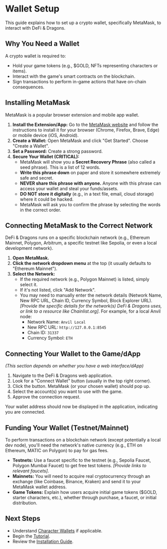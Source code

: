 # Wallet Setup

This guide explains how to set up a crypto wallet, specifically MetaMask, to interact with DeFi & Dragons.

## Why You Need a Wallet

A crypto wallet is required to:

*   Hold your game tokens (e.g., $GOLD, NFTs representing characters or items).
*   Interact with the game's smart contracts on the blockchain.
*   Sign transactions to perform in-game actions that have on-chain consequences.

## Installing MetaMask

MetaMask is a popular browser extension and mobile app wallet.

1.  **Install the Extension/App:** Go to the [MetaMask website](https://metamask.io/download/) and follow the instructions to install it for your browser (Chrome, Firefox, Brave, Edge) or mobile device (iOS, Android).
2.  **Create a Wallet:** Open MetaMask and click "Get Started". Choose "Create a Wallet".
3.  **Set a Password:** Create a strong password.
4.  **Secure Your Wallet (CRITICAL):**
    *   MetaMask will show you a **Secret Recovery Phrase** (also called a seed phrase). This is a list of 12 words.
    *   **Write this phrase down** on paper and store it somewhere extremely safe and secret.
    *   **NEVER share this phrase with anyone.** Anyone with this phrase can access your wallet and steal your funds/assets.
    *   **DO NOT store it digitally** (e.g., in a text file, email, cloud storage) where it could be hacked.
    *   MetaMask will ask you to confirm the phrase by selecting the words in the correct order.

## Connecting MetaMask to the Correct Network

DeFi & Dragons runs on a specific blockchain network (e.g., Ethereum Mainnet, Polygon, Arbitrum, a specific testnet like Sepolia, or even a local development network).

1.  **Open MetaMask.**
2.  **Click the network dropdown menu** at the top (it usually defaults to "Ethereum Mainnet").
3.  **Select the Network:**
    *   If the required network (e.g., Polygon Mainnet) is listed, simply select it.
    *   If it's not listed, click "Add Network".
    *   You may need to manually enter the network details (Network Name, New RPC URL, Chain ID, Currency Symbol, Block Explorer URL). *[Provide the specific details for the network(s) DeFi & Dragons uses, or link to a resource like Chainlist.org]*. For example, for a local Anvil node:
        *   Network Name: `Anvil Local`
        *   New RPC URL: `http://127.0.0.1:8545`
        *   Chain ID: `31337`
        *   Currency Symbol: `ETH`

## Connecting Your Wallet to the Game/dApp

*(This section depends on whether you have a web interface/dApp)*

1.  Navigate to the DeFi & Dragons web application.
2.  Look for a "Connect Wallet" button (usually in the top right corner).
3.  Click the button. MetaMask (or your chosen wallet) should pop up.
4.  Select the account(s) you want to use with the game.
5.  Approve the connection request.

Your wallet address should now be displayed in the application, indicating you are connected.

## Funding Your Wallet (Testnet/Mainnet)

To perform transactions on a blockchain network (except potentially a local dev node), you'll need the network's native currency (e.g., ETH on Ethereum, MATIC on Polygon) to pay for gas fees.

*   **Testnets:** Use a faucet specific to the testnet (e.g., Sepolia Faucet, Polygon Mumbai Faucet) to get free test tokens. *[Provide links to relevant faucets]*. 
*   **Mainnets:** You will need to acquire real cryptocurrency through an exchange (like Coinbase, Binance, Kraken) and send it to your MetaMask wallet address.
*   **Game Tokens:** Explain how users acquire initial game tokens ($GOLD, starter characters, etc.), whether through purchase, a faucet, or initial distribution.

## Next Steps

*   Understand [Character Wallets](./character-wallet.md) if applicable.
*   Begin the [Tutorial](./tutorial.md).
*   Review the [Installation Guide](./installation.md). 
